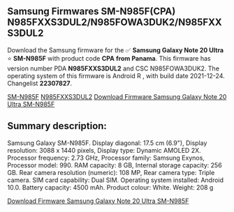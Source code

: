 <h2>Samsung Firmwares SM-N985F(CPA) N985FXXS3DUL2/N985FOWA3DUK2/N985FXXS3DUL2</h2>
Download the Samsung firmware for the ✅ <strong>Samsung Galaxy Note 20 Ultra </strong> ⭐ <strong>SM-N985F</strong> with product code <strong>CPA</strong> <strong> from Panama</strong>. This firmware has version number PDA <strong>N985FXXS3DUL2</strong> and CSC N985FOWA3DUK2. The operating system of this firmware is Android R , with build date 2021-12-24. Changelist <strong>22307827</strong>.

[SM-N985F](https://samfirm.shop/samsung/model/SM-N985F)
[N985FXXS3DUL2](https://samfirm.shop/samsung/pda/N985FXXS3DUL2)
[Download Firmware Samsung Galaxy Note 20 Ultra SM-N985F](https://samfirm.shop/samsung/firmware/484786)
<h2>Summary description:</h2>
<p>Samsung Galaxy SM-N985F. Display diagonal: 17.5 cm (6.9"), Display resolution: 3088 x 1440 pixels, Display type: Dynamic AMOLED 2X. Processor frequency: 2.73 GHz, Processor family: Samsung Exynos, Processor model: 990. RAM capacity: 8 GB, Internal storage capacity: 256 GB. Rear camera resolution (numeric): 108 MP, Rear camera type: Triple camera. SIM card capability: Dual SIM. Operating system installed: Android 10.0. Battery capacity: 4500 mAh. Product colour: White. Weight: 208 g</p>


[Download Firmware Samsung Galaxy Note 20 Ultra SM-N985F](https://samfirm.shop/samsung/firmware/484786)
